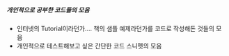 ##### 개인적으로 공부한 코드들의 모음

- 인터넷의 Tutorial이라던가.... 책의 샘플 예제라던가를 코드로 작성해돈 것들의 모음
- 개인적으로 테스트해보고 싶은 간단한 코드 스니펫의 모음
